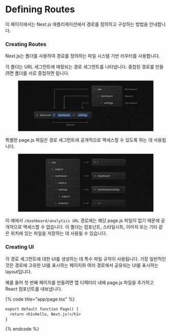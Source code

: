 # Defining Routes

이 페이지에서는 Next.js 애플리케이션에서 경로를 정의하고 구성하는 방법을 안내합니다.



### Creating Routes

Next.js는 폴더를 사용하여 경로를 정의하는 파일 시스템 기반 라우터를 사용합니다.

각 폴더는 URL 세그먼트에 매핑되는 경로 세그먼트를 나타냅니다. 중첩된 경로를 만들려면 폴더를 서로 중첩하면 됩니다.

<figure><img src="../../../../.gitbook/assets/image (14).png" alt=""><figcaption></figcaption></figure>

특별한 page.js 파일은 경로 세그먼트에 공개적으로 액세스할 수 있도록 하는 데 사용됩니다.

<figure><img src="../../../../.gitbook/assets/image (15).png" alt=""><figcaption></figcaption></figure>

이 예에서 `/dashboard/analytics URL` 경로에는 해당 page.js 파일이 없기 때문에 공개적으로 액세스할 수 없습니다. 이 폴더는 컴포넌트, 스타일시트, 이미지 또는 기타 같은 위치에 있는 파일을 저장하는 데 사용될 수 있습니다.



### Creating UI

각 경로 세그먼트에 대한 UI를 생성하는 데 특수 파일 규칙이 사용됩니다. 가장 일반적인 것은 경로에 고유한 UI를 표시하는 페이지와 여러 경로에서 공유되는 UI를 표시하는 layout입니다.

예를 들어 첫 번째 페이지를 만들려면 앱 디렉터리 내에 page.js 파일을 추가하고 React 컴포넌트를 내보냅니다.

{% code title="app/page.tsx" %}
```tsx
export default function Page() {
  return <h1>Hello, Next.js!</h1>
}
```
{% endcode %}
